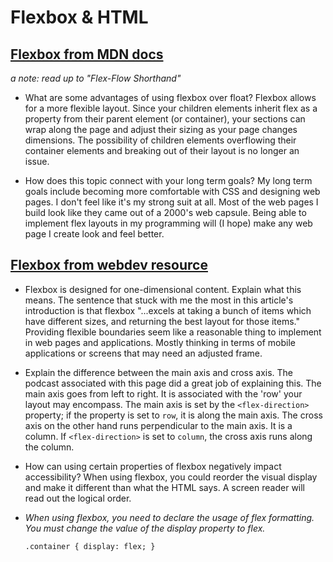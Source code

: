 # Flexbox & HTML

## [Flexbox from MDN docs](https://developer.mozilla.org/en-US/docs/Learn/CSS/CSS_layout/Flexbox)

*a note: read up to "Flex-Flow Shorthand"*

- What are some advantages of using flexbox over float?
  Flexbox allows for a more flexible layout. Since your children elements inherit flex as a property from their parent element (or container), your sections can wrap along the page and adjust their sizing as your page changes dimensions. The possibility of children elements overflowing their container elements and breaking out of their layout is no longer an issue. 

- How does this topic connect with your long term goals?
  My long term goals include becoming more comfortable with CSS and designing web pages. I don't feel like it's my strong suit at all. Most of the web pages I build look like they came out of a 2000's web capsule. Being able to implement flex layouts in my programming will (I hope) make any web page I create look and feel better.

## [Flexbox from webdev resource](https://web.dev/learn/css/flexbox/)

- Flexbox is designed for one-dimensional content. Explain what this means.
  The sentence that stuck with me the most in this article's introduction is that flexbox "...excels at taking a bunch of items which have different sizes, and returning the best layout for those items." Providing flexible boundaries seem like a reasonable thing to implement in web pages and applications. Mostly thinking in terms of mobile applications or screens that may need an adjusted frame. 

- Explain the difference between the main axis and cross axis.
  The podcast associated with this page did a great job of explaining this. The main axis goes from left to right. It is associated with the 'row' your layout may encompass. The main axis is set by the `<flex-direction>` property; if the property is set to `row`, it is along the main axis. The cross axis on the other hand runs perpendicular to the main axis. It is a column. If `<flex-direction>` is set to `column`, the cross axis runs along the column.

- How can using certain properties of flexbox negatively impact accessibility?
  When using flexbox, you could reorder the visual display and make it different than what the HTML says. A screen reader will read out the logical order.

- *When using flexbox, you need to declare the usage of flex formatting. You must change the value of the display property to flex.*

  `.container {
    display: flex;
  }`
